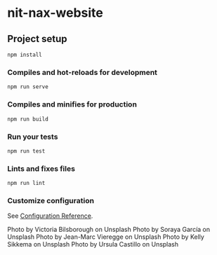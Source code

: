 # nit-nax-website

## Project setup
```
npm install
```

### Compiles and hot-reloads for development
```
npm run serve
```

### Compiles and minifies for production
```
npm run build
```

### Run your tests
```
npm run test
```

### Lints and fixes files
```
npm run lint
```

### Customize configuration
See [Configuration Reference](https://cli.vuejs.org/config/).

Photo by Victoria Bilsborough on Unsplash
Photo by Soraya García on Unsplash
Photo by Jean-Marc Vieregge on Unsplash
Photo by Kelly Sikkema on Unsplash
Photo by Ursula Castillo on Unsplash